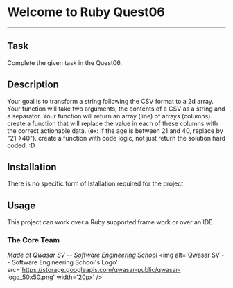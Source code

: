 # Welcome to Ruby Quest06
***

## Task
Complete the given task in the Quest06.

## Description
Your goal is to transform a string following the CSV format to a 2d array. Your function will take two arguments, the contents of a CSV as a string and a separator. Your function will return an array (line) of arrays (columns).
create a function that will replace the value in each of these columns with the correct actionable data. (ex: if the age is between 21 and 40, replace by "21->40").
create a function with code logic, not just return the solution hard coded. :D

## Installation
There is no specific form of Istallation required for the project

## Usage
This project can work over a Ruby supported frame work or over an IDE.

### The Core Team


<span><i>Made at <a href='https://qwasar.io'>Qwasar SV -- Software Engineering School</a></i></span>
<span><img alt='Qwasar SV -- Software Engineering School's Logo' src='https://storage.googleapis.com/qwasar-public/qwasar-logo_50x50.png' width='20px' /></span>
